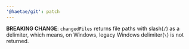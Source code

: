 ```yaml
---
'@haetae/git': patch
---
```


**BREAKING CHANGE**: `changedFiles` returns file paths with slash(`/`) as a delimiter, which means, on Windows, legacy Windows delimiter(`\`) is not returned.

